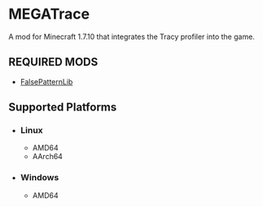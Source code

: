 # MEGATrace

A mod for Minecraft 1.7.10 that integrates the Tracy profiler into the game.

## REQUIRED MODS
- [FalsePatternLib](https://github.com/FalsePattern/FalsePatternLib)

## Supported Platforms

- ### Linux
  - AMD64
  - AArch64
- ### Windows
  - AMD64